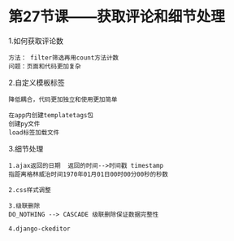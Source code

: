 # 第27节课——获取评论和细节处理

1.如何获取评论数
    
    方法： filter筛选再用count方法计数
    问题：页面和代码更加复杂
    
2.自定义模板标签

    降低耦合，代码更加独立和使用更加简单
    
    在app内创建templatetags包
    创建py文件
    load标签加载文件

3.细节处理

    1.ajax返回的日期  返回的时间-->时间戳 timestamp 
    指距离格林威治时间1970年01月01日00时00分00秒的秒数
    
    2.css样式调整
    
    3.级联删除
    DO_NOTHING --> CASCADE 级联删除保证数据完整性
    
    4.django-ckeditor